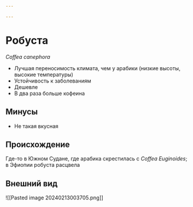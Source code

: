 ```yaml
---

---
```

# Робуста
*Coffea canephora*

- Лучшая переносимость климата, чем у арабики (низкие высоты, высокие температуры)
- Устойчивость к заболеваниям
- Дешевле
- В два раза больше кофеина

## Минусы
- Не такая вкусная
## Происхождение
Где-то в Южном Судане, где арабика скрестилась с *Coffea Euginoides*; в Эфиопии робуста расцвела


## Внешний вид
![[Pasted image 20240213003705.png]]
